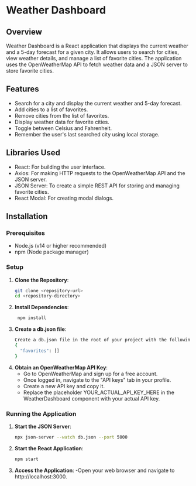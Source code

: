 # Weather Dashboard

## Overview

Weather Dashboard is a React application that displays the current weather and a 5-day forecast for a given city. It allows users to search for cities, view weather details, and manage a list of favorite cities. The application uses the OpenWeatherMap API to fetch weather data and a JSON server to store favorite cities.

## Features

- Search for a city and display the current weather and 5-day forecast.
- Add cities to a list of favorites.
- Remove cities from the list of favorites.
- Display weather data for favorite cities.
- Toggle between Celsius and Fahrenheit.
- Remember the user's last searched city using local storage.

## Libraries Used

- React: For building the user interface.
- Axios: For making HTTP requests to the OpenWeatherMap API and the JSON server.
- JSON Server: To create a simple REST API for storing and managing favorite cities.
- React Modal: For creating modal dialogs.

## Installation

### Prerequisites

- Node.js (v14 or higher recommended)
- npm (Node package manager)

### Setup

1. **Clone the Repository**:
   ```bash
   git clone <repository-url>
   cd <repository-directory>

2. **Install Dependencies**:
   ```bash
    npm install

3. **Create a db.json file**:
   ```bash
   Create a db.json file in the root of your project with the following content:
   {
     "favorites": []
   }

4. **Obtain an OpenWeatherMap API Key**:
   - Go to OpenWeatherMap and sign up for a free account.
   - Once logged in, navigate to the "API keys" tab in your profile.
   - Create a new API key and copy it.
   - Replace the placeholder YOUR_ACTUAL_API_KEY_HERE in the WeatherDashboard component with your actual API key.


### Running the Application


1. **Start the JSON Server**:
   ```bash
   npx json-server --watch db.json --port 5000

2. **Start the React Application**:
   ```bash
   npm start

3. **Access the Application**:
   -Open your web browser and navigate to http://localhost:3000.

